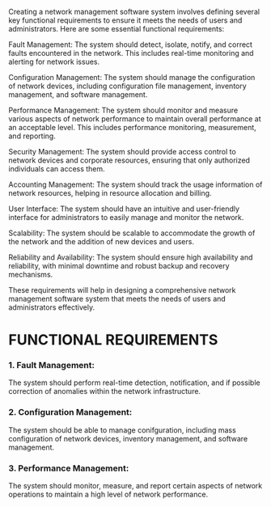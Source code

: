 Creating a network management software system involves defining several key functional requirements to ensure it meets the needs of users and administrators. Here are some essential functional requirements:

Fault Management: The system should detect, isolate, notify, and correct faults encountered in the network. This includes real-time monitoring and alerting for network issues.

Configuration Management: The system should manage the configuration of network devices, including configuration file management, inventory management, and software management.

Performance Management: The system should monitor and measure various aspects of network performance to maintain overall performance at an acceptable level. This includes performance monitoring, measurement, and reporting.

Security Management: The system should provide access control to network devices and corporate resources, ensuring that only authorized individuals can access them.

Accounting Management: The system should track the usage information of network resources, helping in resource allocation and billing.

User Interface: The system should have an intuitive and user-friendly interface for administrators to easily manage and monitor the network.

Scalability: The system should be scalable to accommodate the growth of the network and the addition of new devices and users.

Reliability and Availability: The system should ensure high availability and reliability, with minimal downtime and robust backup and recovery mechanisms.

These requirements will help in designing a comprehensive network management software system that meets the needs of users and administrators effectively.




# FUNCTIONAL REQUIREMENTS
### 1. Fault Management: 
The system should perform real-time detection, notification, and if possible correction of anomalies within the network infrastructure.
### 2. Configuration Management:
The system should be able to manage conifguration, including mass configuration of network devices, inventory management, and software management.
### 3. Performance Management:
The system should monitor, measure, and report certain aspects of network operations to maintain a high level of network performance.
